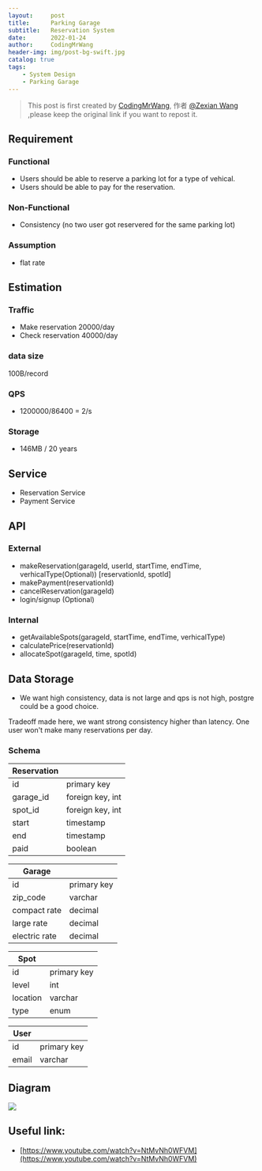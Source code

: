 ```yaml
---
layout:     post
title:      Parking Garage
subtitle:   Reservation System
date:       2022-01-24
author:     CodingMrWang
header-img: img/post-bg-swift.jpg
catalog: true
tags:
    - System Design
    - Parking Garage
---
```



> This post is first created by [CodingMrWang](http://codingmrwang.github.io), 作者 [@Zexian Wang](http://github.com/codingmrwang) ,please keep the original link if you want to repost it.


## Requirement
### Functional
- Users should be able to reserve a parking lot for a type of vehical.
- Users should be able to pay for the reservation.


### Non-Functional
- Consistency (no two user got reservered for the same parking lot)

### Assumption
- flat rate

## Estimation
### Traffic
- Make reservation 20000/day
- Check reservation 40000/day

### data size
100B/record

### QPS
- 1200000/86400 = 2/s


### Storage
- 146MB / 20 years


## Service

- Reservation Service
- Payment Service

## API
### External
- makeReservation(garageId, userId, startTime, endTime, verhicalType(Optional)) [reservationId, spotId]
- makePayment(reservationId)
- cancelReservation(garageId)
- login/signup (Optional)

### Internal
- getAvailableSpots(garageId, startTime, endTime, verhicalType)
- calculatePrice(reservationId)
- allocateSpot(garageId, time, spotId)

## Data Storage
- We want high consistency, data is not large and qps is not high, postgre could be a good choice.

Tradeoff made here, we want strong consistency higher than latency. One user won't make many reservations per day.

### Schema

|Reservation||
|---|---|
|id|primary key|
|garage_id|foreign key, int|
|spot_id|foreign key, int|
|start|timestamp|
|end|timestamp|
|paid|boolean|


|Garage||
|---|---|
|id|primary key|
|zip_code|varchar|
|compact rate|decimal|
|large rate|decimal|
|electric rate|decimal|

|Spot||
|---|---|
|id|primary key|
|level|int|
|location|varchar|
|type|enum|

|User||
|---|---|
|id|primary key|
|email|varchar|


## Diagram
![](https://drive.google.com/thumbnail?id=1jhXc6u_n9HVmE7FvClRE4GD6o1IVpBwU&sz=w1000)


## Useful link:
- [https://www.youtube.com/watch?v=NtMvNh0WFVM](https://www.youtube.com/watch?v=NtMvNh0WFVM)



